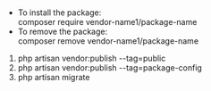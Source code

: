#

* To install the package:  
  composer require vendor-name1/package-name
* To remove the package:  
  composer remove vendor-name1/package-name

1. php artisan vendor:publish --tag=public
2. php artisan vendor:publish --tag=package-config
3. php artisan migrate
